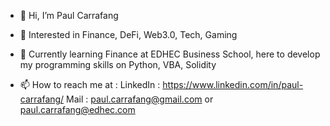 - 👋 Hi, I’m Paul Carrafang
- 👀 Interested in Finance, DeFi, Web3.0, Tech, Gaming
- 🌱 Currently learning Finance at EDHEC Business School, here to develop my programming skills on Python, VBA, Solidity

- 📫 How to reach me at :
LinkedIn : https://www.linkedin.com/in/paul-carrafang/
Mail : paul.carrafang@gmail.com or paul.carrafang@edhec.com


